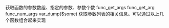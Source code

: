 获取函数的参数数组、指定的参数、参数个数
func_get_args
func_get_arg
func_num_args
var_dump($some)  获取参数列表的相关信息。可以通过以上几个函数组合起来实现
